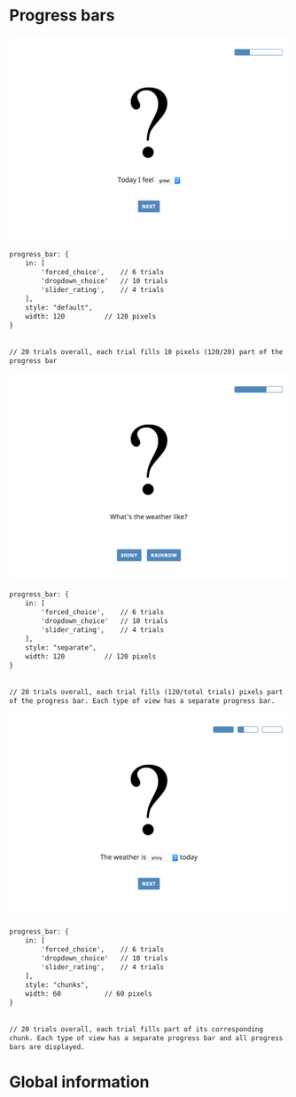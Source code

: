# Progress bars

<img src='../../images/progress_samples/pb_default.png' alt='progress bar sample' height='auto' width='700' />

```
progress_bar: {
    in: [
        'forced_choice',    // 6 trials
        'dropdown_choice'   // 10 trials
        'slider_rating',    // 4 trials
    ],
    style: "default",
    width: 120          // 120 pixels
}


// 20 trials overall, each trial fills 10 pixels (120/20) part of the progress bar
```

<img src='../../images/progress_samples/pb_separate.png' alt='progress bar sample' height='auto' width='700' />

```
progress_bar: {
    in: [
        'forced_choice',    // 6 trials
        'dropdown_choice'   // 10 trials
        'slider_rating',    // 4 trials
    ],
    style: "separate",
    width: 120          // 120 pixels
}


// 20 trials overall, each trial fills (120/total trials) pixels part of the progress bar. Each type of view has a separate progress bar.
```

<img src='../../images/progress_samples/pb_chunks.png' alt='progress bar sample' height='auto' width='700' />

```
progress_bar: {
    in: [
        'forced_choice',    // 6 trials
        'dropdown_choice'   // 10 trials
        'slider_rating',    // 4 trials
    ],
    style: "chunks",
    width: 60           // 60 pixels
}


// 20 trials overall, each trial fills part of its corresponding chunk. Each type of view has a separate progress bar and all progress bars are displayed.
```

# Global information
